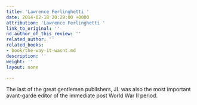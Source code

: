 ```yaml
---
title: 'Lawrence Ferlinghetti '
date: 2014-02-18 20:29:00 +0000
attribution: 'Lawrence Ferlinghetti '
link_to_original: ''
nd_author_of_this_review: ''
related_author: ''
related_books:
- book/the-way-it-wasnt.md
description: ''
weight: ''
layout: none

---
```

The last of the great gentlemen publishers, JL was also the most important avant-garde editor of the immediate post World War II period.

